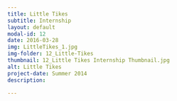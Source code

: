 ```yaml
---
title: Little Tikes
subtitle: Internship
layout: default
modal-id: 12
date: 2016-03-28
img: LittleTikes_1.jpg
img-folder: 12_Little-Tikes
thumbnail: 12_Little Tikes Internship Thumbnail.jpg
alt: Little Tikes
project-date: Summer 2014
description: 

---
```

